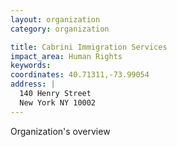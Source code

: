 ```yaml
---
layout: organization
category: organization

title: Cabrini Immigration Services
impact_area: Human Rights
keywords: 
coordinates: 40.71311,-73.99054
address: |
  140 Henry Street
  New York NY 10002
---
```

Organization's overview
